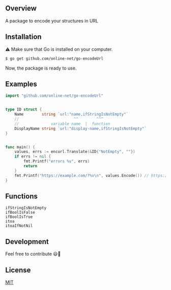 ## Overview

A package to encode your structures in URL

## Installation

:warning: Make sure that Go is installed on your computer.

```shell
$ go get github.com/online-net/go-encodeUrl
```

Now, the package is ready to use.


## Examples

```go
import "github.com/online-net/go-encodeUrl"


type ID struct {
	Name        string `url:"name,ifStringIsNotEmpty"`
    //                        ^^        ^^^
    //              variable name  |  function
	DisplayName string `url:"display-name,ifStringIsNotEmpty"`
}


func main() {
	values, errs := encurl.Translate(&ID{"NotEmpty", ""})
	if errs != nil {
        fmt.Printf("errors %v", errs)
        return
	}
	fmt.Printf("https://example.com/?%v\n", values.Encode()) // https://example.com/?name=NotEmpty
}
```


## Functions

```console
ifStringIsNotEmpty
ifBoolIsFalse
ifBoolIsTrue
itoa
itoaIfNotNil
```

## Development

Feel free to contribute :smiley::beers:

## License

[MIT](https://github.com/online-net/go-encodeUrl/blob/master/LICENSE)
